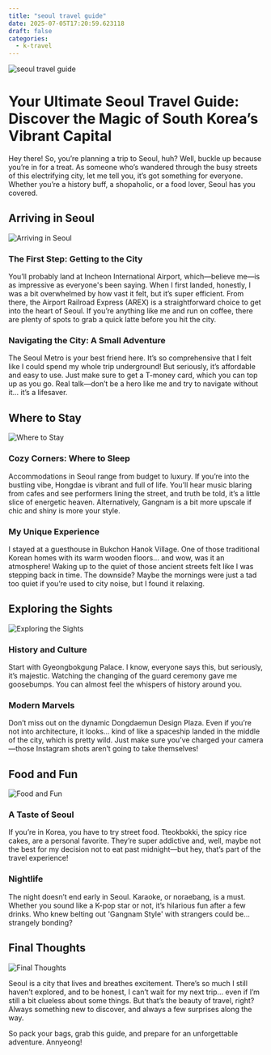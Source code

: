 ```yaml
---
title: "seoul travel guide"
date: 2025-07-05T17:20:59.623118
draft: false
categories:
  - k-travel
---
```


![seoul travel guide](/images/2025-07-05-seoul-travel-guide.jpg)

# Your Ultimate Seoul Travel Guide: Discover the Magic of South Korea’s Vibrant Capital

Hey there! So, you’re planning a trip to Seoul, huh? Well, buckle up because you’re in for a treat. As someone who’s wandered through the busy streets of this electrifying city, let me tell you, it’s got something for everyone. Whether you’re a history buff, a shopaholic, or a food lover, Seoul has you covered.

## Arriving in Seoul
![Arriving in Seoul](/images/2025-07-05-seoul-travel-guide-h2-1.jpg)


### The First Step: Getting to the City

You’ll probably land at Incheon International Airport, which—believe me—is as impressive as everyone's been saying. When I first landed, honestly, I was a bit overwhelmed by how vast it felt, but it’s super efficient. From there, the Airport Railroad Express (AREX) is a straightforward choice to get into the heart of Seoul. If you’re anything like me and run on coffee, there are plenty of spots to grab a quick latte before you hit the city.

### Navigating the City: A Small Adventure

The Seoul Metro is your best friend here. It’s so comprehensive that I felt like I could spend my whole trip underground! But seriously, it’s affordable and easy to use. Just make sure to get a T-money card, which you can top up as you go. Real talk—don’t be a hero like me and try to navigate without it... it’s a lifesaver.

## Where to Stay
![Where to Stay](/images/2025-07-05-seoul-travel-guide-h2-2.jpg)


### Cozy Corners: Where to Sleep

Accommodations in Seoul range from budget to luxury. If you’re into the bustling vibe, Hongdae is vibrant and full of life. You’ll hear music blaring from cafes and see performers lining the street, and truth be told, it’s a little slice of energetic heaven. Alternatively, Gangnam is a bit more upscale if chic and shiny is more your style.

### My Unique Experience

I stayed at a guesthouse in Bukchon Hanok Village. One of those traditional Korean homes with its warm wooden floors... and wow, was it an atmosphere! Waking up to the quiet of those ancient streets felt like I was stepping back in time. The downside? Maybe the mornings were just a tad too quiet if you’re used to city noise, but I found it relaxing.

## Exploring the Sights
![Exploring the Sights](/images/2025-07-05-seoul-travel-guide-h2-3.jpg)


### History and Culture

Start with Gyeongbokgung Palace. I know, everyone says this, but seriously, it’s majestic. Watching the changing of the guard ceremony gave me goosebumps. You can almost feel the whispers of history around you.

### Modern Marvels

Don’t miss out on the dynamic Dongdaemun Design Plaza. Even if you’re not into architecture, it looks... kind of like a spaceship landed in the middle of the city, which is pretty wild. Just make sure you’ve charged your camera—those Instagram shots aren’t going to take themselves!

## Food and Fun
![Food and Fun](/images/2025-07-05-seoul-travel-guide-h2-4.jpg)


### A Taste of Seoul

If you’re in Korea, you have to try street food. Tteokbokki, the spicy rice cakes, are a personal favorite. They’re super addictive and, well, maybe not the best for my decision not to eat past midnight—but hey, that’s part of the travel experience!

### Nightlife

The night doesn’t end early in Seoul. Karaoke, or noraebang, is a must. Whether you sound like a K-pop star or not, it’s hilarious fun after a few drinks. Who knew belting out 'Gangnam Style' with strangers could be... strangely bonding?

## Final Thoughts
![Final Thoughts](/images/2025-07-05-seoul-travel-guide-h2-5.jpg)


Seoul is a city that lives and breathes excitement. There’s so much I still haven’t explored, and to be honest, I can’t wait for my next trip… even if I’m still a bit clueless about some things. But that’s the beauty of travel, right? Always something new to discover, and always a few surprises along the way.

So pack your bags, grab this guide, and prepare for an unforgettable adventure. Annyeong!
